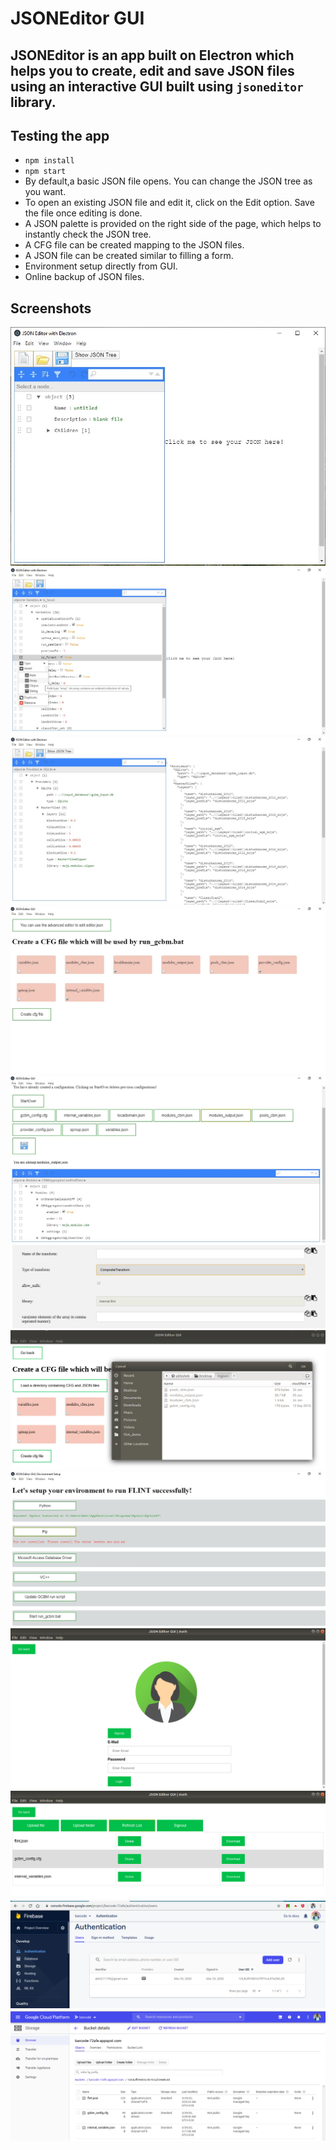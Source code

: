 # JSONEditor GUI
## JSONEditor is an app built on Electron which helps you to create, edit and save JSON files using an interactive GUI built using `jsoneditor` library.

## Testing the app
- `npm install`
- `npm start`
- By default,a basic JSON file opens. You can change the JSON tree as you want.
- To open an existing JSON file and edit it, click on the Edit option. Save the file once editing is done.
- A JSON palette is provided on the right side of the page, which helps to instantly check the JSON tree.
- A CFG file can be created mapping to the JSON files.
- A JSON file can be created similar to filling a form.
- Environment setup directly from GUI.
- Online backup of JSON files.

## Screenshots
![New JSON file](https://raw.githubusercontent.com/abhi211199/JSONEditor/master/icons/new.jpg)
![Various options to edit the JSON](https://raw.githubusercontent.com/abhi211199/JSONEditor/master/icons/options.jpg)
![JSON tree](https://raw.githubusercontent.com/abhi211199/JSONEditor/master/icons/show.jpg)
![CFG creator](https://raw.githubusercontent.com/abhi211199/JSONEditor/master/icons/cfg_creator.jpg)
![JSON Editor](https://raw.githubusercontent.com/abhi211199/JSONEditor/master/icons/json_editor.jpg)
![Transforms](https://raw.githubusercontent.com/abhi211199/JSONEditor/master/icons/var.png)
![Import files](https://raw.githubusercontent.com/abhi211199/JSONEditor/master/icons/import.png)
![Environment setup](https://raw.githubusercontent.com/abhi211199/JSONEditor/master/icons/env.jpg)
![Login](https://raw.githubusercontent.com/abhi211199/JSONEditor/master/icons/login.png)
![Listing of files](https://raw.githubusercontent.com/abhi211199/JSONEditor/master/icons/list.png)
![Authentication](https://raw.githubusercontent.com/abhi211199/JSONEditor/master/icons/auth.png)
![Storage Bucket](https://raw.githubusercontent.com/abhi211199/JSONEditor/master/icons/bucket.png)

